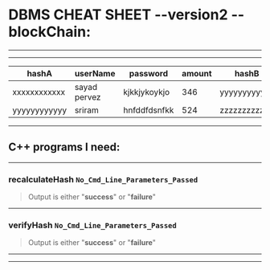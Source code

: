 # DBMS CHEAT SHEET --version2 --blockChain:
---
---

| hashA         | userName      | password      | amount        |  hashB        |
| ------------- | ------------- | ------------- | ------------- | ------------- |
| xxxxxxxxxxxx  | sayad pervez  | kjkkjykoykjo  | 346           | yyyyyyyyyyyy  |
| yyyyyyyyyyyy  | sriram        | hnfddfdsnfkk  | 524           | zzzzzzzzzzzz  |

---
## C++ programs I need:
---
### recalculateHash **`No_Cmd_Line_Parameters_Passed`**
> Output is either "**success**" or "**failure**"
---
### verifyHash **`No_Cmd_Line_Parameters_Passed`**
> Output is either "**success**" or "**failure**"
---
---
